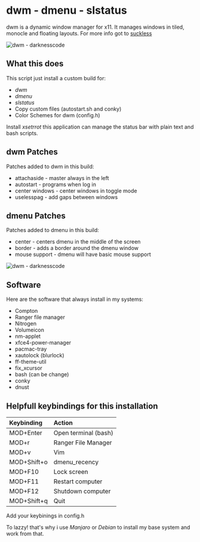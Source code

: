 # dwm - dmenu - slstatus

dwm is a dynamic window manager for x11. It manages windows in tiled, monocle and floating layouts. For more info got to [suckless](https://suckless.org/dwm)

![dwm - darknesscode](https://github.com/codedarkness/dwm-slstatus/blob/master/config-files/dwm-a.png)

## What this does

This script just install a custom build for:

* *dwm*
* *dmenu*
* *slstatus*
* Copy custom files (autostart.sh and conky)
* Color Schemes for dwm (config.h)

Install *xsetrrot* this application can manage the status bar with plain text and bash scripts.

## dwm Patches

Patches added to dwm in this build:

* attachaside - master always in the left
* autostart - programs when log in
* center windows - center windows in toggle mode
* uselesspag - add gaps between windows

## dmenu Patches

Patches added to dmenu in this build:

* center - centers dmenu in the middle of the screen
* border - adds a border around the dmenu window
* mouse support - dmenu will have basic mouse support

![dwm - darknesscode](https://github.com/codedarkness/dwm-slstatus/blob/master/config-files/dwm-b.png)

## Software

Here are the software that always install in my systems:

* Compton
* Ranger file manager
* Nitrogen
* Volumeicon
* nm-applet
* xfce4-power-manager
* pacmac-tray
* xautolock (blurlock)
* ff-theme-util
* fix_xcursor
* bash (can be change)
* conky
* dnust

## Helpfull keybindings for this installation

| Keybinding  | Action               |
| :---------  | :------------------  |
| MOD+Enter   | Open terminal (bash) |
| MOD+r       | Ranger File Manager  |
| MOD+v       | Vim                  |
| MOD+Shift+o | dmenu_recency        |
| MOD+F10     | Lock screen          |
| MOD+F11     | Restart computer     |
| MOD+F12     | Shutdown computer    |
| MOD+Shift+q | Quit                 |

Add your keybinings in config.h

To lazzy! that's why i use *Manjaro* or *Debian* to install my base system and work from that.
